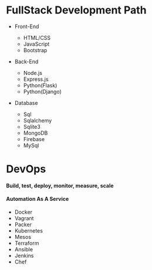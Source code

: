 # FullStack Development Path
- Front-End
  - HTML/CSS
  - JavaScript
  - Bootstrap

- Back-End
  - Node.js
  - Express.js
  - Python(Flask)
  - Python(Django)

- Database
  - Sql
  - Sqlalchemy
  - Sqlite3
  - MongoDB
  - Firebase
  - MySql

# DevOps
#### Build, test, deploy, monitor, measure, scale
#### Automation As A Service
  - Docker
  - Vagrant
  - Packer
  - Kubernetes
  - Mesos
  - Terraform
  - Ansible
  - Jenkins
  - Chef